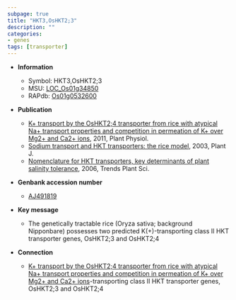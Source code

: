 ```yaml
---
subpage: true
title: "HKT3,OsHKT2;3"
description: ""
categories:
- genes
tags: [transporter]
---
```


* **Information**  
    + Symbol: HKT3,OsHKT2;3  
    + MSU: [LOC_Os01g34850](http://rice.plantbiology.msu.edu/cgi-bin/ORF_infopage.cgi?orf=LOC_Os01g34850)  
    + RAPdb: [Os01g0532600](http://rapdb.dna.affrc.go.jp/viewer/gbrowse_details/irgsp1?name=Os01g0532600)  

* **Publication**  
    + [K+ transport by the OsHKT2;4 transporter from rice with atypical Na+ transport properties and competition in permeation of K+ over Mg2+ and Ca2+ ions](http://www.ncbi.nlm.nih.gov/pubmed?term=K++transport+by+the+OsHKT2;4+transporter+from+rice+with+atypical+Na++transport+properties+and+competition+in+permeation+of+K++over+Mg2++and+Ca2++ions%5BTitle%5D), 2011, Plant Physiol.
    + [Sodium transport and HKT transporters: the rice model](http://www.ncbi.nlm.nih.gov/pubmed?term=Sodium+transport+and+HKT+transporters:+the+rice+model%5BTitle%5D), 2003, Plant J.
    + [Nomenclature for HKT transporters, key determinants of plant salinity tolerance](http://www.ncbi.nlm.nih.gov/pubmed?term=Nomenclature+for+HKT+transporters,+key+determinants+of+plant+salinity+tolerance%5BTitle%5D), 2006, Trends Plant Sci.

* **Genbank accession number**  
    + [AJ491819](http://www.ncbi.nlm.nih.gov/nuccore/AJ491819)

* **Key message**  
    + The genetically tractable rice (Oryza sativa; background Nipponbare) possesses two predicted K(+)-transporting class II HKT transporter genes, OsHKT2;3 and OsHKT2;4

* **Connection**  
    + [K+ transport by the OsHKT2;4 transporter from rice with atypical Na+ transport properties and competition in permeation of K+ over Mg2+ and Ca2+ ions](+)-transporting class II HKT transporter genes, OsHKT2;3 and OsHKT2;4



